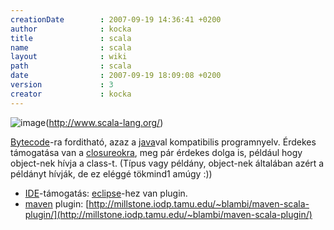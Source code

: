 ```yaml
---
creationDate        : 2007-09-19 14:36:41 +0200 
author              : kocka 
title               : scala 
name                : scala 
layout              : wiki 
path                : scala 
date                : 2007-09-19 18:09:08 +0200 
version             : 3 
creator             : kocka 
---
```

![image](http://www.scala-lang.org/images/scala_logo.png)(http://www.scala-lang.org/)

[Bytecode](bytecode.html)-ra forditható, azaz a [java](java.html)val kompatibilis programnyelv. Érdekes támogatása van a [closureokra](closures.html), meg pár érdekes dolga is, például hogy object-nek hívja a class-t. (Típus vagy példány, object-nek általában azért a példányt hívják, de ez eléggé tökmind1 amúgy :))

*   [IDE](IDE.html)-támogatás: [eclipse](Eclipse.html)-hez van plugin.
*   [maven](maven/maven2.html) plugin: [http://millstone.iodp.tamu.edu/~blambi/maven-scala-plugin/](http://millstone.iodp.tamu.edu/~blambi/maven-scala-plugin/)



